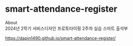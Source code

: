 # smart-attendance-register
About  
2024년 2학기 서비스디자인 프로토타이핑 2주차 실습 스마트 출석부

<https://dapin1490.github.io/smart-attendance-register/>
